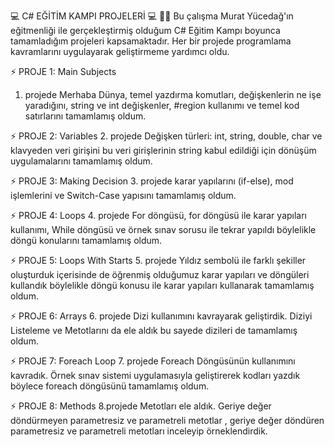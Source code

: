 💻 C# EĞİTİM KAMPI PROJELERİ 💻
👩‍💻 Bu çalışma Murat Yücedağ'ın eğitmenliği ile gerçekleştirmiş olduğum C# Eğitim Kampı boyunca tamamladığım projeleri kapsamaktadır. Her bir projede programlama kavramlarını uygulayarak geliştirmeme yardımcı oldu.

⚡ PROJE 1: Main Subjects
1. projede Merhaba Dünya, temel yazdırma komutları, değişkenlerin ne işe yaradığını, string ve int değişkenler, #region kullanımı ve temel kod satırlarını tamamlamış oldum.
   
⚡ PROJE 2: Variables
2. projede Değişken türleri: int, string, double, char ve klavyeden veri girişini bu veri girişlerinin string kabul edildiği için dönüşüm uygulamalarını tamamlamış oldum. 

⚡ PROJE 3: Making Decision
3. projede karar yapılarını (if-else), mod işlemlerini ve Switch-Case yapısını tamamlamış oldum. 

⚡ PROJE 4: Loops
4. projede For döngüsü, for döngüsü ile karar yapıları kullanımı, While döngüsü ve örnek sınav sorusu ile tekrar yapıldı böylelikle döngü konularını tamamlamış oldum. 

⚡ PROJE 5: Loops With Starts
5. projede Yıldız sembolü ile farklı şekiller oluşturduk içerisinde de öğrenmiş olduğumuz karar yapıları ve döngüleri kullandık böylelikle döngü konusu ile karar yapıları kullanarak tamamlamış oldum. 

⚡ PROJE 6: Arrays
6. projede Dizi kullanımını kavrayarak geliştirdik. Diziyi Listeleme ve Metotlarını da ele aldık bu sayede dizileri de tamamlamış oldum. 

⚡ PROJE 7: Foreach Loop
7. projede Foreach Döngüsünün kullanımını kavradık. Örnek sınav sistemi uygulamasıyla geliştirerek kodları yazdık böylece foreach döngüsünü tamamlamış oldum. 

⚡ PROJE 8: Methods
8.projede Metotları ele aldık. Geriye değer döndürmeyen parametresiz ve parametreli metotlar , geriye değer döndüren parametresiz ve parametreli metotları inceleyip örneklendirdik.
